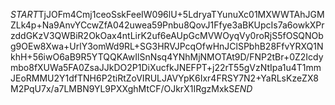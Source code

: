 $START$TjJOFm4Cmj1ceoSskFeeIW096lU+5LdryaTYunuXc01MXWWTAhJGMZLk4p+Na9AnvYCcwZfA042uwea59Pnbu8QovJ1Ffye3aBKUpcIs7a6owkXPrzddGKzV3QWBiR2OkOax4ntLirK2uf6eAUpGcMVWOyqVy0roRjS5fOSQNObg9OEw8Xwa+UrlY3omWd9RL+SG3HRVJPcqOfwHnJClSPbhB28FfvYRXQ1NkhH+56iwO6aB9R5YTQQKAwIlSnNsq4YNhMjNMOTAt9D/FNP2tBr+0Z2Icdymbo8fXUWa5FA0ZsaJJkDO2P1DiXucfkJNEFPT+j22rT55gVzNtIpa1u4T1mmJEoRMMU2Y1dfTNH6P2tiRtZoVIRULJAVYpK6Ixr4FRSY7N2+YaRLsKzeZX8M2PqU7x/a7LMBN9YL9PXXghMtCF/OJkrX1IRgzMxkS$END$